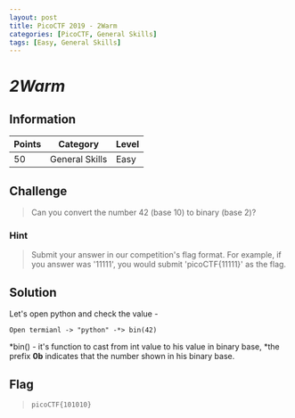 ```yaml
---
layout: post
title: PicoCTF 2019 - 2Warm
categories: [PicoCTF, General Skills]
tags: [Easy, General Skills]
---
```


# *2Warm*

## Information

| Points |Category  | Level|
|--|--|--|
| 50 |General Skills  |Easy |

## Challenge

> Can you convert the number 42 (base 10) to binary (base 2)?

### Hint

> Submit your answer in our competition's flag format. For example, if you answer was '11111', you would submit 'picoCTF{11111}' as the flag.

## Solution

Let's open python and check the value - 

    Open termianl -> "python" -*> bin(42)

*bin() - it's function to cast from int value to his value in binary base,
*the prefix **0b** indicates that the number shown in his binary base.

## Flag
> `picoCTF{101010}`
